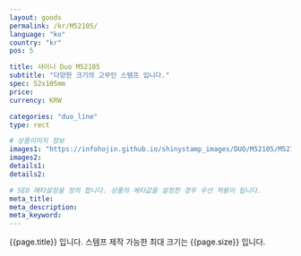 ```yaml
---
layout: goods
permalink: /kr/M52105/
language: "ko"
country: "kr"
pos: 5

title: 샤이니 Duo M52105
subtitle: "다양한 크기의 고무인 스템프 입니다."
spec: 52x105mm
price:
currency: KRW

categories: "duo_line"
type: rect

# 상품이미지 정보
images1: "https://infohojin.github.io/shinystamp_images/DUO/M52105/M52105_1.jpg"
images2:
details1:
details2:    

# SEO 메타설정을 정의 합니다. 상품의 메타값을 설정한 경우 우선 적용이 됩니다.
meta_title: 
meta_description:
meta_keyword:
---
```


{{page.title}} 입니다. 스템프 제작 가능한 최대 크기는 {{page.size}} 입니다.